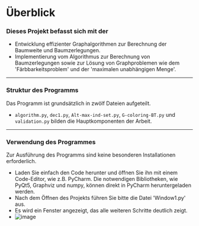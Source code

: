 # Überblick
### Dieses Projekt befasst sich mit der
+ Entwicklung effizienter Graphalgorithmen zur Berechnung der Baumweite und Baumzerlegungen. 
+ Implementierung vom Algorithmus zur Berechnung von Baumzerlegungen sowie zur Lösung von Graphproblemen wie dem 'Färbbarkeitsproblem' und der 'maximalen unabhängigen Menge'.
  
---
###  Struktur des Programms
Das Programm ist grundsätzlich in zwölf Dateien aufgeteilt.
+ `algorithm.py`, `dec1.py`, `Alt-max-ind-set.py`, `G-coloring-BT.py` und `validation.py` bilden die Hauptkomponenten der Arbeit.
 
---
### Verwendung des Programmes
Zur Ausführung des Programms sind keine besonderen Installationen erforderlich. 
- Laden Sie einfach den Code herunter und öffnen Sie ihn mit einem Code-Editor, wie z.B. PyCharm. Die notwendigen Bibliotheken, wie PyQt5, Graphviz und numpy, können direkt in PyCharm heruntergeladen werden.
- Nach dem Öffnen des Projekts führen Sie bitte die Datei 'Window1.py' aus.
- Es wird ein Fenster angezeigt, das alle weiteren Schritte deutlich zeigt.
- ![image](https://github.com/Mohamad-Alkaraazeh/Effiziente-Graphalgorithmen-basierend-auf-Baumweite-und-Baumzerlegungen/assets/125143281/bbae974d-6e95-444d-9de8-2325a6293300)

